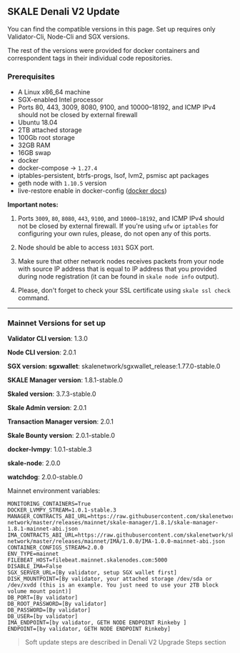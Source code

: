 ## SKALE Denali V2 Update

You can find the compatible versions in this page. Set up requires only Validator-Cli, Node-Cli and SGX versions.

The rest of the versions were provided for docker containers and correspondent tags in their individual code repositories.

### **Prerequisites**

-   A Linux x86_64 machine
-   SGX-enabled Intel processor
-   Ports 80, 443, 3009, 8080, 9100, and 10000–18192, and ICMP IPv4 should not be closed by external firewall
-   Ubuntu 18.04
-   2TB attached storage
-   100Gb root storage
-   32GB RAM
-   16GB swap
-   docker
-   docker-compose -> `1.27.4`
-   iptables-persistent, btrfs-progs, lsof, lvm2, psmisc apt packages
-   geth node with `1.10.5` version
-   live-restore enable in docker-config ([docker docs](https://docs.docker.com/config/containers/live-restore/))

**Important notes:**

1.  Ports `3009`, `80`, `8080`, `443`, `9100`, and `10000–18192`, and ICMP IPv4 should not be closed by external firewall.
If you're using `ufw` or `iptables` for configuring your own rules, please, do not open any of this ports.

2.  Node should be able to access `1031` SGX port.

3.  Make sure that other network nodes receives packets from your node with source IP address that is equal to IP address that you provided during node registration (it can be found in `skale node info` output).

4.  Please, don't forget to check your SSL certificate using `skale ssl check` command.

* * *

### Mainnet Versions for set up

**Validator CLI version**: 1.3.0

**Node CLI version**: 2.0.1

**SGX version: sgxwallet**: skalenetwork/sgxwallet_release:1.77.0-stable.0

**SKALE Manager version**: 1.8.1-stable.0

**Skaled version**: 3.7.3-stable.0

**Skale Admin version**: 2.0.1

**Transaction Manager version**: 2.0.1

**Skale Bounty version**: 2.0.1-stable.0

**docker-lvmpy**: 1.0.1-stable.3

**skale-node**: 2.0.0

**watchdog**: 2.0.0-stable.0

Mainnet environment variables:

```shell
MONITORING_CONTAINERS=True
DOCKER_LVMPY_STREAM=1.0.1-stable.3
MANAGER_CONTRACTS_ABI_URL=https://raw.githubusercontent.com/skalenetwork/skale-network/master/releases/mainnet/skale-manager/1.8.1/skale-manager-1.8.1-mainnet-abi.json
IMA_CONTRACTS_ABI_URL=https://raw.githubusercontent.com/skalenetwork/skale-network/master/releases/mainnet/IMA/1.0.0/IMA-1.0.0-mainnet-abi.json
CONTAINER_CONFIGS_STREAM=2.0.0
ENV_TYPE=mainnet
FILEBEAT_HOST=filebeat.mainnet.skalenodes.com:5000
DISABLE_IMA=False
SGX_SERVER_URL=[By validator, setup SGX wallet first]
DISK_MOUNTPOINT=[By validator, your attached storage /dev/sda or /dev/xvdd (this is an example. You just need to use your 2TB block volume mount point)]
DB_PORT=[By validator]
DB_ROOT_PASSWORD=[By validator]
DB_PASSWORD=[By validator]
DB_USER=[by validator]
IMA_ENDPOINT=[by validator, GETH NODE ENDPOINT Rinkeby ]
ENDPOINT=[by validator, GETH NODE ENDPOINT Rinkeby]
```

> Soft update steps are described in Denali V2 Upgrade Steps section
